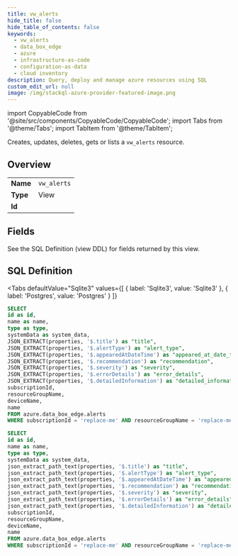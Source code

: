 ```yaml
--- 
title: vw_alerts
hide_title: false
hide_table_of_contents: false
keywords:
  - vw_alerts
  - data_box_edge
  - azure
  - infrastructure-as-code
  - configuration-as-data
  - cloud inventory
description: Query, deploy and manage azure resources using SQL
custom_edit_url: null
image: /img/stackql-azure-provider-featured-image.png
---
```


import CopyableCode from '@site/src/components/CopyableCode/CopyableCode';
import Tabs from '@theme/Tabs';
import TabItem from '@theme/TabItem';

Creates, updates, deletes, gets or lists a <code>vw_alerts</code> resource.

## Overview
<table><tbody>
<tr><td><b>Name</b></td><td><code>vw_alerts</code></td></tr>
<tr><td><b>Type</b></td><td>View</td></tr>
<tr><td><b>Id</b></td><td><CopyableCode code="azure.data_box_edge.vw_alerts" /></td></tr>
</tbody></table>

## Fields

See the SQL Definition (view DDL) for fields returned by this view.

## SQL Definition

<Tabs
defaultValue="Sqlite3"
values={[
{ label: 'Sqlite3', value: 'Sqlite3' },
{ label: 'Postgres', value: 'Postgres' }
]}
>
<TabItem value="Sqlite3">

```sql
SELECT
id as id,
name as name,
type as type,
systemData as system_data,
JSON_EXTRACT(properties, '$.title') as "title",
JSON_EXTRACT(properties, '$.alertType') as "alert_type",
JSON_EXTRACT(properties, '$.appearedAtDateTime') as "appeared_at_date_time",
JSON_EXTRACT(properties, '$.recommendation') as "recommendation",
JSON_EXTRACT(properties, '$.severity') as "severity",
JSON_EXTRACT(properties, '$.errorDetails') as "error_details",
JSON_EXTRACT(properties, '$.detailedInformation') as "detailed_information",
subscriptionId,
resourceGroupName,
deviceName,
name
FROM azure.data_box_edge.alerts
WHERE subscriptionId = 'replace-me' AND resourceGroupName = 'replace-me' AND deviceName = 'replace-me';
```

</TabItem>
<TabItem value="Postgres">

```sql
SELECT
id as id,
name as name,
type as type,
systemData as system_data,
json_extract_path_text(properties, '$.title') as "title",
json_extract_path_text(properties, '$.alertType') as "alert_type",
json_extract_path_text(properties, '$.appearedAtDateTime') as "appeared_at_date_time",
json_extract_path_text(properties, '$.recommendation') as "recommendation",
json_extract_path_text(properties, '$.severity') as "severity",
json_extract_path_text(properties, '$.errorDetails') as "error_details",
json_extract_path_text(properties, '$.detailedInformation') as "detailed_information",
subscriptionId,
resourceGroupName,
deviceName,
name
FROM azure.data_box_edge.alerts
WHERE subscriptionId = 'replace-me' AND resourceGroupName = 'replace-me' AND deviceName = 'replace-me';
```

</TabItem>
</Tabs>
